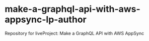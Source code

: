 # make-a-graphql-api-with-aws-appsync-lp-author
Repository for liveProject: Make a GraphQL API with AWS AppSync
